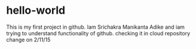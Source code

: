 # hello-world
This is my first project in github.
Iam Srichakra Manikanta Adike and iam trying to understand functionality of github.
checking it in cloud repository
change on 2/11/15